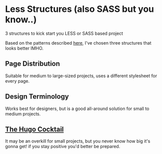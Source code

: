 # Less Structures (also SASS but you know..)
3 structures to kick start you LESS or SASS based project

Based on the patterns described [here](http://modernweb.com/2014/04/14/organizing-your-css-code-for-preprocessors/), I've chosen three structures that looks better IMHO.

## Page Distribution
Suitable for medium to large-sized projects, uses a different stylesheet for every page.

## Design Terminology
Works best for designers, but is a good all-around solution for small to medium projects.

## [The Hugo Cocktail](http://www.sitepoint.com/architecture-sass-project/)
It may be an overkill for small projects, but you never know how big it's gonna get! if you stay positive you'd better be prepared.
